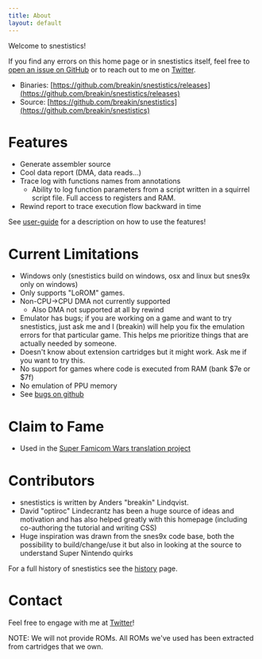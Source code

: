 ```yaml
---
title: About
layout: default
---
```

Welcome to snestistics!

If you find any errors on this home page or in snestistics itself, feel free to [open an issue on GitHub](https://github.com/breakin/snestistics/issues) or to reach out to me on [Twitter](https://twitter.com/anders_breakin).

* Binaries: [https://github.com/breakin/snestistics/releases](https://github.com/breakin/snestistics/releases) 
* Source: [https://github.com/breakin/snestistics](https://github.com/breakin/snestistics)

Features
========
* Generate assembler source
* Cool data report (DMA, data reads...)
* Trace log with functions names from annotations
	* Ability to log function parameters from a script written in a squirrel script file. Full access to registers and RAM.
* Rewind report to trace execution flow backward in time

See [user-guide](user-guide) for a description on how to use the features!

Current Limitations
===================
* Windows only (snestistics build on windows, osx and linux but snes9x only on windows)
* Only supports "LoROM" games.
* Non-CPU->CPU DMA not currently supported
	* Also DMA not supported at all by rewind
* Emulator has bugs; if you are working on a game and want to try snestistics, just ask me and I (breakin) will help you fix the emulation errors for that particular game. This helps me prioritize things that are actually needed by someone.
* Doesn't know about extension cartridges but it might work. Ask me if you want to try this.
* No support for games where code is executed from RAM (bank $7e or $7f)
* No emulation of PPU memory
* See [bugs on github](https://github.com/breakin/snestistics/labels/bug)

Claim to Fame
=============
* Used in the [Super Famicom Wars translation project](https://www.romhacking.net/translations/3354/)

Contributors
============
* snestistics is written by Anders "breakin" Lindqvist.
* David "optiroc" Lindecrantz has been a huge source of ideas and motivation and has also helped greatly with this homepage (including co-authoring the tutorial and writing CSS)
* Huge inspiration was drawn from the snes9x code base, both the possibility to build/change/use it but also in looking at the source to understand Super Nintendo quirks

For a full history of snestistics see the [history](history) page.

Contact
=======
Feel free to engage with me at [Twitter](https://twitter.com/anders_breakin)!

NOTE: We will not provide ROMs. All ROMs we've used has been extracted from cartridges that we own.
